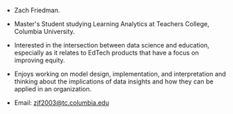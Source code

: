 * Zach Friedman. 

* Master's Student studying Learning Analytics at Teachers College, Columbia University.

* Interested in the intersection between data science and education, especially as it relates to EdTech products that have a focus on improving equity. 

* Enjoys working on model design, implementation, and interpretation and thinking about the implications of data insights and how they can be applied in an organization.

* Email: zjf2003@tc.columbia.edu

<!---
zjf2003tc/zjf2003tc is a ✨ special ✨ repository because its `README.md` (this file) appears on your GitHub profile.
You can click the Preview link to take a look at your changes.
--->
